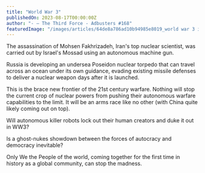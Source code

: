 ```yaml
---
title: "World War 3"
publishedOn: 2023-08-17T00:00:00Z
author: "- — The Third Force - Adbusters #168"
featuredImage: "/images/articles/64de8a786ad10b94985e8019_world war 3 image_1.jpg"
---
```


The assassination of Mohsen Fakhrizadeh, Iran's top nuclear scientist, was carried out by Israel's Mossad using an autonomous machine gun.

Russia is developing an undersea Poseidon nuclear torpedo that can travel across an ocean under its own guidance, evading existing missile defenses to deliver a nuclear weapon days after it is launched.

This is the brace new frontier of the 21st century warfare. Nothing will stop the current crop of nuclear powers from pushing their autonomous warfare capabilities to the limit. It will be an arms race like no other (with China quite likely coming out on top).

Will autonomous killer robots lock out their human creators and duke it out in WW3? 

Is a ghost-nukes showdown between the forces of autocracy and democracy inevitable?

Only We the People of the world, coming together for the first time in history as a global community, can stop the madness.